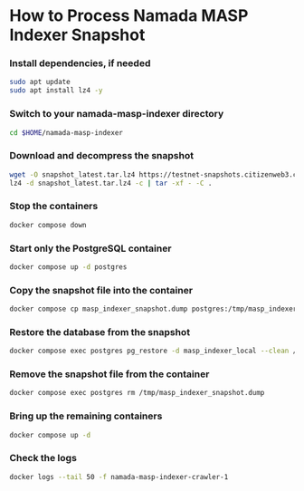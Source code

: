 # How to Process Namada MASP Indexer Snapshot

### Install dependencies, if needed

```bash
sudo apt update
sudo apt install lz4 -y
```

### Switch to your namada-masp-indexer directory

```bash
cd $HOME/namada-masp-indexer
```

### Download and decompress the snapshot

```bash
wget -O snapshot_latest.tar.lz4 https://testnet-snapshots.citizenweb3.com/namada/masp-indexer/snapshot_latest.tar.lz4
lz4 -d snapshot_latest.tar.lz4 -c | tar -xf - -C .
```

### Stop the containers

```bash
docker compose down
```

### Start only the PostgreSQL container

```bash
docker compose up -d postgres
```

### Copy the snapshot file into the container

```bash
docker compose cp masp_indexer_snapshot.dump postgres:/tmp/masp_indexer_snapshot.dump
```

### Restore the database from the snapshot

```bash
docker compose exec postgres pg_restore -d masp_indexer_local --clean /tmp/masp_indexer_snapshot.dump --verbose
```

### Remove the snapshot file from the container

```bash
docker compose exec postgres rm /tmp/masp_indexer_snapshot.dump
```

### Bring up the remaining containers

```bash
docker compose up -d
```

### Check the logs

```bash
docker logs --tail 50 -f namada-masp-indexer-crawler-1
```